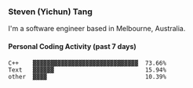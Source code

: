 ### Steven (Yichun) Tang

I'm a software engineer based in Melbourne, Australia.

#### Personal Coding Activity (past 7 days)
```
C++    ▓▓▓▓▓▓▓▓▓▓▓▓▓▓▓▓▓▓▓▓▓▓▓▓▓▓▓▓▓▓  73.66%
Text   ▓▓▓▓▓▓                          15.94%
other  ▓▓▓▓                            10.39%
```
